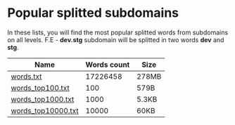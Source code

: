 # Popular splitted subdomains


In these lists, you will find the most popular splitted words from subdomains on all levels. F.E - **dev.stg** subdomain will be splitted in two words **dev** and **stg**. 

| Name | Words count  | Size |
|---|---|---|
| [words.txt](https://download.weakpass.com/words.txt.gz) | 17226458 |  278MB  |
| [words_top100.txt](https://github.com/zzzteph/probable_subdomains/blob/main/wordlists/words/words_top100.txt) | 100 | 579B  |
| [words_top1000.txt](https://github.com/zzzteph/probable_subdomains/blob/main/wordlists/words/words_top1000.txt) | 1000 | 5.3KB  |
| [words_top10000.txt](https://github.com/zzzteph/probable_subdomains/blob/main/wordlists/words/words_top10000.txt) | 10000 | 60KB  |